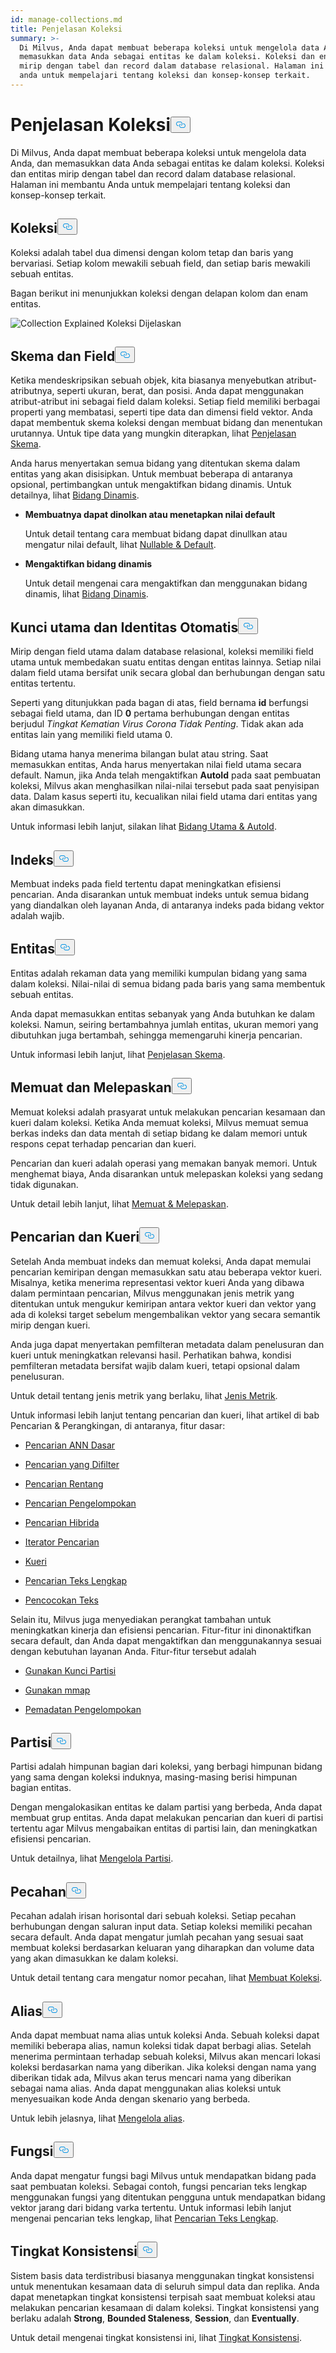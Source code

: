 ```yaml
---
id: manage-collections.md
title: Penjelasan Koleksi
summary: >-
  Di Milvus, Anda dapat membuat beberapa koleksi untuk mengelola data Anda, dan
  memasukkan data Anda sebagai entitas ke dalam koleksi. Koleksi dan entitas
  mirip dengan tabel dan record dalam database relasional. Halaman ini membantu
  anda untuk mempelajari tentang koleksi dan konsep-konsep terkait.
---
```

<h1 id="Collection-Explained" class="common-anchor-header">Penjelasan Koleksi<button data-href="#Collection-Explained" class="anchor-icon" translate="no">
      <svg translate="no"
        aria-hidden="true"
        focusable="false"
        height="20"
        version="1.1"
        viewBox="0 0 16 16"
        width="16"
      >
        <path
          fill="#0092E4"
          fill-rule="evenodd"
          d="M4 9h1v1H4c-1.5 0-3-1.69-3-3.5S2.55 3 4 3h4c1.45 0 3 1.69 3 3.5 0 1.41-.91 2.72-2 3.25V8.59c.58-.45 1-1.27 1-2.09C10 5.22 8.98 4 8 4H4c-.98 0-2 1.22-2 2.5S3 9 4 9zm9-3h-1v1h1c1 0 2 1.22 2 2.5S13.98 12 13 12H9c-.98 0-2-1.22-2-2.5 0-.83.42-1.64 1-2.09V6.25c-1.09.53-2 1.84-2 3.25C6 11.31 7.55 13 9 13h4c1.45 0 3-1.69 3-3.5S14.5 6 13 6z"
        ></path>
      </svg>
    </button></h1><p>Di Milvus, Anda dapat membuat beberapa koleksi untuk mengelola data Anda, dan memasukkan data Anda sebagai entitas ke dalam koleksi. Koleksi dan entitas mirip dengan tabel dan record dalam database relasional. Halaman ini membantu Anda untuk mempelajari tentang koleksi dan konsep-konsep terkait.</p>
<h2 id="Collection" class="common-anchor-header">Koleksi<button data-href="#Collection" class="anchor-icon" translate="no">
      <svg translate="no"
        aria-hidden="true"
        focusable="false"
        height="20"
        version="1.1"
        viewBox="0 0 16 16"
        width="16"
      >
        <path
          fill="#0092E4"
          fill-rule="evenodd"
          d="M4 9h1v1H4c-1.5 0-3-1.69-3-3.5S2.55 3 4 3h4c1.45 0 3 1.69 3 3.5 0 1.41-.91 2.72-2 3.25V8.59c.58-.45 1-1.27 1-2.09C10 5.22 8.98 4 8 4H4c-.98 0-2 1.22-2 2.5S3 9 4 9zm9-3h-1v1h1c1 0 2 1.22 2 2.5S13.98 12 13 12H9c-.98 0-2-1.22-2-2.5 0-.83.42-1.64 1-2.09V6.25c-1.09.53-2 1.84-2 3.25C6 11.31 7.55 13 9 13h4c1.45 0 3-1.69 3-3.5S14.5 6 13 6z"
        ></path>
      </svg>
    </button></h2><p>Koleksi adalah tabel dua dimensi dengan kolom tetap dan baris yang bervariasi. Setiap kolom mewakili sebuah field, dan setiap baris mewakili sebuah entitas.</p>
<p>Bagan berikut ini menunjukkan koleksi dengan delapan kolom dan enam entitas.</p>
<p>
  
   <span class="img-wrapper"> <img translate="no" src="/docs/v2.6.x/assets/collection-explained.png" alt="Collection Explained" class="doc-image" id="collection-explained" />
   </span> <span class="img-wrapper"> <span>Koleksi Dijelaskan</span> </span></p>
<h2 id="Schema-and-Fields" class="common-anchor-header">Skema dan Field<button data-href="#Schema-and-Fields" class="anchor-icon" translate="no">
      <svg translate="no"
        aria-hidden="true"
        focusable="false"
        height="20"
        version="1.1"
        viewBox="0 0 16 16"
        width="16"
      >
        <path
          fill="#0092E4"
          fill-rule="evenodd"
          d="M4 9h1v1H4c-1.5 0-3-1.69-3-3.5S2.55 3 4 3h4c1.45 0 3 1.69 3 3.5 0 1.41-.91 2.72-2 3.25V8.59c.58-.45 1-1.27 1-2.09C10 5.22 8.98 4 8 4H4c-.98 0-2 1.22-2 2.5S3 9 4 9zm9-3h-1v1h1c1 0 2 1.22 2 2.5S13.98 12 13 12H9c-.98 0-2-1.22-2-2.5 0-.83.42-1.64 1-2.09V6.25c-1.09.53-2 1.84-2 3.25C6 11.31 7.55 13 9 13h4c1.45 0 3-1.69 3-3.5S14.5 6 13 6z"
        ></path>
      </svg>
    </button></h2><p>Ketika mendeskripsikan sebuah objek, kita biasanya menyebutkan atribut-atributnya, seperti ukuran, berat, dan posisi. Anda dapat menggunakan atribut-atribut ini sebagai field dalam koleksi. Setiap field memiliki berbagai properti yang membatasi, seperti tipe data dan dimensi field vektor. Anda dapat membentuk skema koleksi dengan membuat bidang dan menentukan urutannya. Untuk tipe data yang mungkin diterapkan, lihat <a href="/docs/id/schema.md">Penjelasan Skema</a>.</p>
<p>Anda harus menyertakan semua bidang yang ditentukan skema dalam entitas yang akan disisipkan. Untuk membuat beberapa di antaranya opsional, pertimbangkan untuk mengaktifkan bidang dinamis. Untuk detailnya, lihat <a href="/docs/id/enable-dynamic-field.md">Bidang Dinamis</a>.</p>
<ul>
<li><p><strong>Membuatnya dapat dinolkan atau menetapkan nilai default</strong></p>
<p>Untuk detail tentang cara membuat bidang dapat dinullkan atau mengatur nilai default, lihat <a href="/docs/id/nullable-and-default.md">Nullable &amp; Default</a>.</p></li>
<li><p><strong>Mengaktifkan bidang dinamis</strong></p>
<p>Untuk detail mengenai cara mengaktifkan dan menggunakan bidang dinamis, lihat <a href="/docs/id/enable-dynamic-field.md">Bidang Dinamis</a>.</p></li>
</ul>
<h2 id="Primary-key-and-AutoId" class="common-anchor-header">Kunci utama dan Identitas Otomatis<button data-href="#Primary-key-and-AutoId" class="anchor-icon" translate="no">
      <svg translate="no"
        aria-hidden="true"
        focusable="false"
        height="20"
        version="1.1"
        viewBox="0 0 16 16"
        width="16"
      >
        <path
          fill="#0092E4"
          fill-rule="evenodd"
          d="M4 9h1v1H4c-1.5 0-3-1.69-3-3.5S2.55 3 4 3h4c1.45 0 3 1.69 3 3.5 0 1.41-.91 2.72-2 3.25V8.59c.58-.45 1-1.27 1-2.09C10 5.22 8.98 4 8 4H4c-.98 0-2 1.22-2 2.5S3 9 4 9zm9-3h-1v1h1c1 0 2 1.22 2 2.5S13.98 12 13 12H9c-.98 0-2-1.22-2-2.5 0-.83.42-1.64 1-2.09V6.25c-1.09.53-2 1.84-2 3.25C6 11.31 7.55 13 9 13h4c1.45 0 3-1.69 3-3.5S14.5 6 13 6z"
        ></path>
      </svg>
    </button></h2><p>Mirip dengan field utama dalam database relasional, koleksi memiliki field utama untuk membedakan suatu entitas dengan entitas lainnya. Setiap nilai dalam field utama bersifat unik secara global dan berhubungan dengan satu entitas tertentu.</p>
<p>Seperti yang ditunjukkan pada bagan di atas, field bernama <strong>id</strong> berfungsi sebagai field utama, dan ID <strong>0</strong> pertama berhubungan dengan entitas berjudul <em>Tingkat Kematian Virus Corona Tidak Penting</em>. Tidak akan ada entitas lain yang memiliki field utama 0.</p>
<p>Bidang utama hanya menerima bilangan bulat atau string. Saat memasukkan entitas, Anda harus menyertakan nilai field utama secara default. Namun, jika Anda telah mengaktifkan <strong>AutoId</strong> pada saat pembuatan koleksi, Milvus akan menghasilkan nilai-nilai tersebut pada saat penyisipan data. Dalam kasus seperti itu, kecualikan nilai field utama dari entitas yang akan dimasukkan.</p>
<p>Untuk informasi lebih lanjut, silakan lihat <a href="/docs/id/primary-field.md">Bidang Utama &amp; AutoId</a>.</p>
<h2 id="Index" class="common-anchor-header">Indeks<button data-href="#Index" class="anchor-icon" translate="no">
      <svg translate="no"
        aria-hidden="true"
        focusable="false"
        height="20"
        version="1.1"
        viewBox="0 0 16 16"
        width="16"
      >
        <path
          fill="#0092E4"
          fill-rule="evenodd"
          d="M4 9h1v1H4c-1.5 0-3-1.69-3-3.5S2.55 3 4 3h4c1.45 0 3 1.69 3 3.5 0 1.41-.91 2.72-2 3.25V8.59c.58-.45 1-1.27 1-2.09C10 5.22 8.98 4 8 4H4c-.98 0-2 1.22-2 2.5S3 9 4 9zm9-3h-1v1h1c1 0 2 1.22 2 2.5S13.98 12 13 12H9c-.98 0-2-1.22-2-2.5 0-.83.42-1.64 1-2.09V6.25c-1.09.53-2 1.84-2 3.25C6 11.31 7.55 13 9 13h4c1.45 0 3-1.69 3-3.5S14.5 6 13 6z"
        ></path>
      </svg>
    </button></h2><p>Membuat indeks pada field tertentu dapat meningkatkan efisiensi pencarian. Anda disarankan untuk membuat indeks untuk semua bidang yang diandalkan oleh layanan Anda, di antaranya indeks pada bidang vektor adalah wajib.</p>
<h2 id="Entity" class="common-anchor-header">Entitas<button data-href="#Entity" class="anchor-icon" translate="no">
      <svg translate="no"
        aria-hidden="true"
        focusable="false"
        height="20"
        version="1.1"
        viewBox="0 0 16 16"
        width="16"
      >
        <path
          fill="#0092E4"
          fill-rule="evenodd"
          d="M4 9h1v1H4c-1.5 0-3-1.69-3-3.5S2.55 3 4 3h4c1.45 0 3 1.69 3 3.5 0 1.41-.91 2.72-2 3.25V8.59c.58-.45 1-1.27 1-2.09C10 5.22 8.98 4 8 4H4c-.98 0-2 1.22-2 2.5S3 9 4 9zm9-3h-1v1h1c1 0 2 1.22 2 2.5S13.98 12 13 12H9c-.98 0-2-1.22-2-2.5 0-.83.42-1.64 1-2.09V6.25c-1.09.53-2 1.84-2 3.25C6 11.31 7.55 13 9 13h4c1.45 0 3-1.69 3-3.5S14.5 6 13 6z"
        ></path>
      </svg>
    </button></h2><p>Entitas adalah rekaman data yang memiliki kumpulan bidang yang sama dalam koleksi. Nilai-nilai di semua bidang pada baris yang sama membentuk sebuah entitas.</p>
<p>Anda dapat memasukkan entitas sebanyak yang Anda butuhkan ke dalam koleksi. Namun, seiring bertambahnya jumlah entitas, ukuran memori yang dibutuhkan juga bertambah, sehingga memengaruhi kinerja pencarian.</p>
<p>Untuk informasi lebih lanjut, lihat <a href="/docs/id/schema.md">Penjelasan Skema</a>.</p>
<h2 id="Load-and-Release" class="common-anchor-header">Memuat dan Melepaskan<button data-href="#Load-and-Release" class="anchor-icon" translate="no">
      <svg translate="no"
        aria-hidden="true"
        focusable="false"
        height="20"
        version="1.1"
        viewBox="0 0 16 16"
        width="16"
      >
        <path
          fill="#0092E4"
          fill-rule="evenodd"
          d="M4 9h1v1H4c-1.5 0-3-1.69-3-3.5S2.55 3 4 3h4c1.45 0 3 1.69 3 3.5 0 1.41-.91 2.72-2 3.25V8.59c.58-.45 1-1.27 1-2.09C10 5.22 8.98 4 8 4H4c-.98 0-2 1.22-2 2.5S3 9 4 9zm9-3h-1v1h1c1 0 2 1.22 2 2.5S13.98 12 13 12H9c-.98 0-2-1.22-2-2.5 0-.83.42-1.64 1-2.09V6.25c-1.09.53-2 1.84-2 3.25C6 11.31 7.55 13 9 13h4c1.45 0 3-1.69 3-3.5S14.5 6 13 6z"
        ></path>
      </svg>
    </button></h2><p>Memuat koleksi adalah prasyarat untuk melakukan pencarian kesamaan dan kueri dalam koleksi. Ketika Anda memuat koleksi, Milvus memuat semua berkas indeks dan data mentah di setiap bidang ke dalam memori untuk respons cepat terhadap pencarian dan kueri.</p>
<p>Pencarian dan kueri adalah operasi yang memakan banyak memori. Untuk menghemat biaya, Anda disarankan untuk melepaskan koleksi yang sedang tidak digunakan.</p>
<p>Untuk detail lebih lanjut, lihat <a href="/docs/id/load-and-release.md">Memuat &amp; Melepaskan</a>.</p>
<h2 id="Search-and-Query" class="common-anchor-header">Pencarian dan Kueri<button data-href="#Search-and-Query" class="anchor-icon" translate="no">
      <svg translate="no"
        aria-hidden="true"
        focusable="false"
        height="20"
        version="1.1"
        viewBox="0 0 16 16"
        width="16"
      >
        <path
          fill="#0092E4"
          fill-rule="evenodd"
          d="M4 9h1v1H4c-1.5 0-3-1.69-3-3.5S2.55 3 4 3h4c1.45 0 3 1.69 3 3.5 0 1.41-.91 2.72-2 3.25V8.59c.58-.45 1-1.27 1-2.09C10 5.22 8.98 4 8 4H4c-.98 0-2 1.22-2 2.5S3 9 4 9zm9-3h-1v1h1c1 0 2 1.22 2 2.5S13.98 12 13 12H9c-.98 0-2-1.22-2-2.5 0-.83.42-1.64 1-2.09V6.25c-1.09.53-2 1.84-2 3.25C6 11.31 7.55 13 9 13h4c1.45 0 3-1.69 3-3.5S14.5 6 13 6z"
        ></path>
      </svg>
    </button></h2><p>Setelah Anda membuat indeks dan memuat koleksi, Anda dapat memulai pencarian kemiripan dengan memasukkan satu atau beberapa vektor kueri. Misalnya, ketika menerima representasi vektor kueri Anda yang dibawa dalam permintaan pencarian, Milvus menggunakan jenis metrik yang ditentukan untuk mengukur kemiripan antara vektor kueri dan vektor yang ada di koleksi target sebelum mengembalikan vektor yang secara semantik mirip dengan kueri.</p>
<p>Anda juga dapat menyertakan pemfilteran metadata dalam penelusuran dan kueri untuk meningkatkan relevansi hasil. Perhatikan bahwa, kondisi pemfilteran metadata bersifat wajib dalam kueri, tetapi opsional dalam penelusuran.</p>
<p>Untuk detail tentang jenis metrik yang berlaku, lihat <a href="/docs/id/metric.md">Jenis Metrik</a>.</p>
<p>Untuk informasi lebih lanjut tentang pencarian dan kueri, lihat artikel di bab Pencarian &amp; Perangkingan, di antaranya, fitur dasar:</p>
<ul>
<li><p><a href="/docs/id/single-vector-search.md">Pencarian ANN Dasar</a></p></li>
<li><p><a href="/docs/id/filtered-search.md">Pencarian yang Difilter</a></p></li>
<li><p><a href="/docs/id/range-search.md">Pencarian Rentang</a></p></li>
<li><p><a href="/docs/id/grouping-search.md">Pencarian Pengelompokan</a></p></li>
<li><p><a href="/docs/id/multi-vector-search.md">Pencarian Hibrida</a></p></li>
<li><p><a href="/docs/id/with-iterators.md">Iterator Pencarian</a></p></li>
<li><p><a href="/docs/id/get-and-scalar-query.md">Kueri</a></p></li>
<li><p><a href="/docs/id/full-text-search.md">Pencarian Teks Lengkap</a></p></li>
<li><p><a href="/docs/id/keyword-match.md">Pencocokan Teks</a></p></li>
</ul>
<p>Selain itu, Milvus juga menyediakan perangkat tambahan untuk meningkatkan kinerja dan efisiensi pencarian. Fitur-fitur ini dinonaktifkan secara default, dan Anda dapat mengaktifkan dan menggunakannya sesuai dengan kebutuhan layanan Anda. Fitur-fitur tersebut adalah</p>
<ul>
<li><p><a href="/docs/id/use-partition-key.md">Gunakan Kunci Partisi</a></p></li>
<li><p><a href="/docs/id/mmap.md">Gunakan mmap</a></p></li>
<li><p><a href="/docs/id/clustering-compaction.md">Pemadatan Pengelompokan</a></p></li>
</ul>
<h2 id="Partition" class="common-anchor-header">Partisi<button data-href="#Partition" class="anchor-icon" translate="no">
      <svg translate="no"
        aria-hidden="true"
        focusable="false"
        height="20"
        version="1.1"
        viewBox="0 0 16 16"
        width="16"
      >
        <path
          fill="#0092E4"
          fill-rule="evenodd"
          d="M4 9h1v1H4c-1.5 0-3-1.69-3-3.5S2.55 3 4 3h4c1.45 0 3 1.69 3 3.5 0 1.41-.91 2.72-2 3.25V8.59c.58-.45 1-1.27 1-2.09C10 5.22 8.98 4 8 4H4c-.98 0-2 1.22-2 2.5S3 9 4 9zm9-3h-1v1h1c1 0 2 1.22 2 2.5S13.98 12 13 12H9c-.98 0-2-1.22-2-2.5 0-.83.42-1.64 1-2.09V6.25c-1.09.53-2 1.84-2 3.25C6 11.31 7.55 13 9 13h4c1.45 0 3-1.69 3-3.5S14.5 6 13 6z"
        ></path>
      </svg>
    </button></h2><p>Partisi adalah himpunan bagian dari koleksi, yang berbagi himpunan bidang yang sama dengan koleksi induknya, masing-masing berisi himpunan bagian entitas.</p>
<p>Dengan mengalokasikan entitas ke dalam partisi yang berbeda, Anda dapat membuat grup entitas. Anda dapat melakukan pencarian dan kueri di partisi tertentu agar Milvus mengabaikan entitas di partisi lain, dan meningkatkan efisiensi pencarian.</p>
<p>Untuk detailnya, lihat <a href="/docs/id/manage-partitions.md">Mengelola Partisi</a>.</p>
<h2 id="Shard" class="common-anchor-header">Pecahan<button data-href="#Shard" class="anchor-icon" translate="no">
      <svg translate="no"
        aria-hidden="true"
        focusable="false"
        height="20"
        version="1.1"
        viewBox="0 0 16 16"
        width="16"
      >
        <path
          fill="#0092E4"
          fill-rule="evenodd"
          d="M4 9h1v1H4c-1.5 0-3-1.69-3-3.5S2.55 3 4 3h4c1.45 0 3 1.69 3 3.5 0 1.41-.91 2.72-2 3.25V8.59c.58-.45 1-1.27 1-2.09C10 5.22 8.98 4 8 4H4c-.98 0-2 1.22-2 2.5S3 9 4 9zm9-3h-1v1h1c1 0 2 1.22 2 2.5S13.98 12 13 12H9c-.98 0-2-1.22-2-2.5 0-.83.42-1.64 1-2.09V6.25c-1.09.53-2 1.84-2 3.25C6 11.31 7.55 13 9 13h4c1.45 0 3-1.69 3-3.5S14.5 6 13 6z"
        ></path>
      </svg>
    </button></h2><p>Pecahan adalah irisan horisontal dari sebuah koleksi. Setiap pecahan berhubungan dengan saluran input data. Setiap koleksi memiliki pecahan secara default. Anda dapat mengatur jumlah pecahan yang sesuai saat membuat koleksi berdasarkan keluaran yang diharapkan dan volume data yang akan dimasukkan ke dalam koleksi.</p>
<p>Untuk detail tentang cara mengatur nomor pecahan, lihat <a href="/docs/id/create-collection.md">Membuat Koleksi</a>.</p>
<h2 id="Alias" class="common-anchor-header">Alias<button data-href="#Alias" class="anchor-icon" translate="no">
      <svg translate="no"
        aria-hidden="true"
        focusable="false"
        height="20"
        version="1.1"
        viewBox="0 0 16 16"
        width="16"
      >
        <path
          fill="#0092E4"
          fill-rule="evenodd"
          d="M4 9h1v1H4c-1.5 0-3-1.69-3-3.5S2.55 3 4 3h4c1.45 0 3 1.69 3 3.5 0 1.41-.91 2.72-2 3.25V8.59c.58-.45 1-1.27 1-2.09C10 5.22 8.98 4 8 4H4c-.98 0-2 1.22-2 2.5S3 9 4 9zm9-3h-1v1h1c1 0 2 1.22 2 2.5S13.98 12 13 12H9c-.98 0-2-1.22-2-2.5 0-.83.42-1.64 1-2.09V6.25c-1.09.53-2 1.84-2 3.25C6 11.31 7.55 13 9 13h4c1.45 0 3-1.69 3-3.5S14.5 6 13 6z"
        ></path>
      </svg>
    </button></h2><p>Anda dapat membuat nama alias untuk koleksi Anda. Sebuah koleksi dapat memiliki beberapa alias, namun koleksi tidak dapat berbagi alias. Setelah menerima permintaan terhadap sebuah koleksi, Milvus akan mencari lokasi koleksi berdasarkan nama yang diberikan. Jika koleksi dengan nama yang diberikan tidak ada, Milvus akan terus mencari nama yang diberikan sebagai nama alias. Anda dapat menggunakan alias koleksi untuk menyesuaikan kode Anda dengan skenario yang berbeda.</p>
<p>Untuk lebih jelasnya, lihat <a href="/docs/id/manage-aliases.md">Mengelola alias</a>.</p>
<h2 id="Function" class="common-anchor-header">Fungsi<button data-href="#Function" class="anchor-icon" translate="no">
      <svg translate="no"
        aria-hidden="true"
        focusable="false"
        height="20"
        version="1.1"
        viewBox="0 0 16 16"
        width="16"
      >
        <path
          fill="#0092E4"
          fill-rule="evenodd"
          d="M4 9h1v1H4c-1.5 0-3-1.69-3-3.5S2.55 3 4 3h4c1.45 0 3 1.69 3 3.5 0 1.41-.91 2.72-2 3.25V8.59c.58-.45 1-1.27 1-2.09C10 5.22 8.98 4 8 4H4c-.98 0-2 1.22-2 2.5S3 9 4 9zm9-3h-1v1h1c1 0 2 1.22 2 2.5S13.98 12 13 12H9c-.98 0-2-1.22-2-2.5 0-.83.42-1.64 1-2.09V6.25c-1.09.53-2 1.84-2 3.25C6 11.31 7.55 13 9 13h4c1.45 0 3-1.69 3-3.5S14.5 6 13 6z"
        ></path>
      </svg>
    </button></h2><p>Anda dapat mengatur fungsi bagi Milvus untuk mendapatkan bidang pada saat pembuatan koleksi. Sebagai contoh, fungsi pencarian teks lengkap menggunakan fungsi yang ditentukan pengguna untuk mendapatkan bidang vektor jarang dari bidang varka tertentu. Untuk informasi lebih lanjut mengenai pencarian teks lengkap, lihat <a href="/docs/id/full-text-search.md">Pencarian Teks Lengkap</a>.</p>
<h2 id="Consistency-Level" class="common-anchor-header">Tingkat Konsistensi<button data-href="#Consistency-Level" class="anchor-icon" translate="no">
      <svg translate="no"
        aria-hidden="true"
        focusable="false"
        height="20"
        version="1.1"
        viewBox="0 0 16 16"
        width="16"
      >
        <path
          fill="#0092E4"
          fill-rule="evenodd"
          d="M4 9h1v1H4c-1.5 0-3-1.69-3-3.5S2.55 3 4 3h4c1.45 0 3 1.69 3 3.5 0 1.41-.91 2.72-2 3.25V8.59c.58-.45 1-1.27 1-2.09C10 5.22 8.98 4 8 4H4c-.98 0-2 1.22-2 2.5S3 9 4 9zm9-3h-1v1h1c1 0 2 1.22 2 2.5S13.98 12 13 12H9c-.98 0-2-1.22-2-2.5 0-.83.42-1.64 1-2.09V6.25c-1.09.53-2 1.84-2 3.25C6 11.31 7.55 13 9 13h4c1.45 0 3-1.69 3-3.5S14.5 6 13 6z"
        ></path>
      </svg>
    </button></h2><p>Sistem basis data terdistribusi biasanya menggunakan tingkat konsistensi untuk menentukan kesamaan data di seluruh simpul data dan replika. Anda dapat menetapkan tingkat konsistensi terpisah saat membuat koleksi atau melakukan pencarian kesamaan di dalam koleksi. Tingkat konsistensi yang berlaku adalah <strong>Strong</strong>, <strong>Bounded Staleness</strong>, <strong>Session</strong>, dan <strong>Eventually</strong>.</p>
<p>Untuk detail mengenai tingkat konsistensi ini, lihat <a href="/docs/id/tune_consistency.md">Tingkat Konsistensi</a>.</p>
